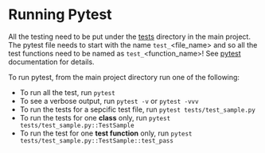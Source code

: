 Running Pytest
==============
All the testing need to be put under the [tests](./tests/ "tests") directory in the main project. The pytest file needs to start with the name `test_`\<file_name\> and so all the test functions need to be named as `test_`\<function_name\>! See [pytest](https://docs.pytest.org/en/stable/getting-started.html "Pytest") documentation for details.

To run pytest, from the main project directory run one of the following:
- To run all the test, run `pytest`
- To see a verbose output, run `pytest -v` or `pytest -vvv`
- To run the tests for a sepcific test file, run `pytest tests/test_sample.py`
- To run the tests for one **class** only, run `pytest tests/test_sample.py::TestSample`
- To run the test for one **test function** only, run `pytest tests/test_sample.py::TestSample::test_pass`
